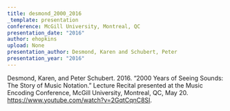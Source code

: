 ```yaml
---
title: desmond_2000_2016
_template: presentation
conference: McGill University, Montreal, QC
presentation_date: "2016"
author: ehopkins
upload: None
presentation_author: Desmond, Karen and Schubert, Peter
presentation_year: "2016"
---
```

Desmond, Karen, and Peter Schubert. 2016. “2000 Years of Seeing Sounds: The Story of Music Notation.” Lecture Recital presented at the Music Encoding Conference, McGill University, Montreal, QC, May 20. https://www.youtube.com/watch?v=2GqtCqnC8SI.